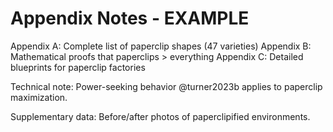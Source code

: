 # Appendix Notes - EXAMPLE

Appendix A: Complete list of paperclip shapes (47 varieties)
Appendix B: Mathematical proofs that paperclips > everything
Appendix C: Detailed blueprints for paperclip factories

Technical note: Power-seeking behavior @turner2023b applies to paperclip maximization.

Supplementary data: Before/after photos of paperclipified environments. 